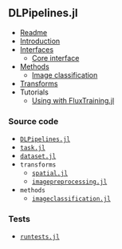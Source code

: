 
## DLPipelines.jl

- [Readme](README.md)
- [Introduction](docs/introduction.md)
- [Interfaces](docs/interfaces/overview.md)
  - [Core interface](docs/interfaces/core.md)
- [Methods](docs/methods/methods.md)
  - [Image classification](docs/methods/imageclassification.jl)
- [Transforms](docs/transforms.md)
- Tutorials
  - [Using with FluxTraining.jl](docs/tutorials/fluxtraining.jl)

### Source code

- [`DLPipelines.jl`](src/DLPipelines.jl)
- [`task.jl`](src/task.jl)
- [`dataset.jl`](src/dataset.jl)
- `transforms`
  - [`spatial.jl`](src/transforms/spatial.jl)
  - [`imagepreprocessing.jl`](src/transforms/imagepreprocessing.jl)
- `methods`
  - [`imageclassification.jl`](src/methods/imageclassification.jl)

### Tests

- [`runtests.jl`](test/runtests.jl)